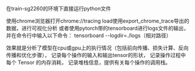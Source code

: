 在train-sg2260的环境下直接运行python文件

使用chrome浏览器打开chrome://tracing
load使用export_chrome_trace导出的数据，进行可视化分析
或者使用pytorch带的tensorboard进行logs文件的输出，并在命令行中输入以下命令：
tensorboard --logdir=./logs（相对路径）

效果就是分析了模型在cpu或gpu上的执行情况（包括前向传播、损失计算、反向传播和优化步骤），
记录每个操作的输入和输出tensor的形状，
记录操作过程中每个 Tensor 的内存消耗，
记录堆栈信息，提供有关每个操作的调用栈。
